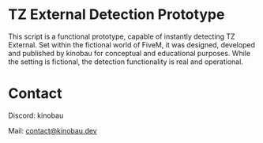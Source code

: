 # TZ External Detection Prototype

This script is a functional prototype, capable of instantly detecting TZ External. Set within the fictional world of FiveM, it was designed, developed and published by kinobau for conceptual and educational purposes. While the setting is fictional, the detection functionality is real and operational.

# Contact
Discord: kinobau

Mail: contact@kinobau.dev
